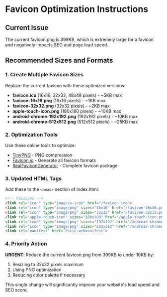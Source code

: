 # Favicon Optimization Instructions

## Current Issue
The current favicon.png is 399KB, which is extremely large for a favicon and negatively impacts SEO and page load speed.

## Recommended Sizes and Formats

### 1. Create Multiple Favicon Sizes
Replace the current favicon with these optimized versions:

- **favicon.ico** (16x16, 32x32, 48x48 pixels) - ~5KB max
- **favicon-16x16.png** (16x16 pixels) - ~1KB max  
- **favicon-32x32.png** (32x32 pixels) - ~2KB max
- **apple-touch-icon.png** (180x180 pixels) - ~10KB max
- **android-chrome-192x192.png** (192x192 pixels) - ~10KB max
- **android-chrome-512x512.png** (512x512 pixels) - ~25KB max

### 2. Optimization Tools
Use these online tools to optimize:
- [TinyPNG](https://tinypng.com/) - PNG compression
- [Favicon.io](https://favicon.io/) - Generate all favicon formats
- [RealFaviconGenerator](https://realfavicongenerator.net/) - Complete favicon package

### 3. Updated HTML Tags
Add these to the `<head>` section of index.html:

```html
<!-- Favicons -->
<link rel="icon" type="image/x-icon" href="/favicon.ico">
<link rel="icon" type="image/png" sizes="16x16" href="/favicon-16x16.png">
<link rel="icon" type="image/png" sizes="32x32" href="/favicon-32x32.png">
<link rel="apple-touch-icon" sizes="180x180" href="/apple-touch-icon.png">
<link rel="icon" type="image/png" sizes="192x192" href="/android-chrome-192x192.png">
<link rel="icon" type="image/png" sizes="512x512" href="/android-chrome-512x512.png">
<link rel="manifest" href="/site.webmanifest">
```

### 4. Priority Action
**URGENT**: Reduce the current favicon.png from 399KB to under 10KB by:
1. Resizing to 32x32 pixels maximum
2. Using PNG optimization
3. Reducing color palette if necessary

This single change will significantly improve your website's load speed and SEO score.